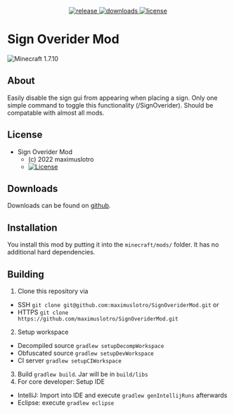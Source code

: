<p align="center">
  <a href="https://github.com/maximuslotro/SignOveriderMod/releases" target="_blank">
    <img alt="release" src="https://img.shields.io/github/v/release/maximuslotro/SignOveriderMod?color=56bcd3" />
  </a>
  <a href="https://github.com/maximuslotro/SignOveriderMod/releases" target="_blank">
    <img alt="downloads" src="https://img.shields.io/github/downloads/maximuslotro/SignOveriderMod/total?color=56bcd3" />
  </a>
  <a href="https://github.com/maximuslotro/SignStory/main/LICENSE.md" target="_blank">
    <img alt="license" src="https://img.shields.io/badge/License-MIT-blue.svg?style=flat" />
  </a>
</p>

# Sign Overider Mod
![Minecraft 1.7.10](https://img.shields.io/badge/Minecraft-1.7.10-green.svg?style=flat)

## About

Easily disable the sign gui from appearing when placing a sign. Only one simple command to toggle this functionality (/SignOverider). Should be compatable with almost all mods.

## License
* Sign Overider Mod
  - (c) 2022 maximuslotro
  - [![License](https://img.shields.io/badge/License-MIT-blue.svg?style=flat)](https://raw.githubusercontent.com/maximuslotro/SignOveriderMod/main/LICENSE.md)

## Downloads

Downloads can be found on [github](https://github.com/maximuslotro/SignOveriderMod/releases).

## Installation

You install this mod by putting it into the `minecraft/mods/` folder. It has no additional hard dependencies.

## Building

1. Clone this repository via
  - SSH `git clone git@github.com:maximuslotro/SignOveriderMod.git` or
  - HTTPS `git clone https://github.com/maximuslotro/SignOveriderMod.git`
2. Setup workspace
  - Decompiled source `gradlew setupDecompWorkspace`
  - Obfuscated source `gradlew setupDevWorkspace`
  - CI server `gradlew setupCIWorkspace`
3. Build `gradlew build`. Jar will be in `build/libs`
4. For core developer: Setup IDE
  - IntelliJ: Import into IDE and execute `gradlew genIntellijRuns` afterwards
  - Eclipse: execute `gradlew eclipse`

